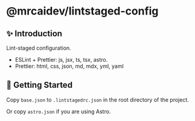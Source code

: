 # @mrcaidev/lintstaged-config

## ✨ Introduction

Lint-staged configuration.

- ESLint + Prettier: js, jsx, ts, tsx, astro.
- Prettier: html, css, json, md, mdx, yml, yaml

## 🚀 Getting Started

Copy `base.json` to `.lintstagedrc.json` in the root directory of the project.

Or copy `astro.json` if you are using Astro.
